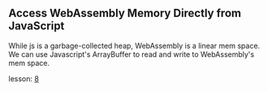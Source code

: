 ## Access WebAssembly Memory Directly from JavaScript ##

While js is a garbage-collected heap, WebAssembly is a linear mem space. We can use Javascript's ArrayBuffer to read and write to WebAssembly's mem space.

lesson: [8](https://egghead.io/lessons/webpack-access-webassembly-memory-directly-from-javascript)